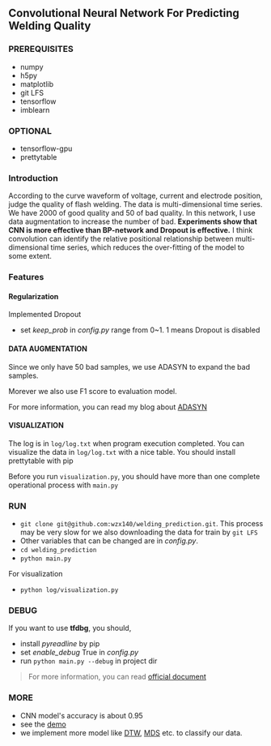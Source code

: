 ## Convolutional Neural Network For Predicting Welding Quality
### PREREQUISITES
- numpy
- h5py
- matplotlib
- git LFS
- tensorflow
- imblearn

### OPTIONAL
- tensorflow-gpu
- prettytable

### Introduction
According to the curve waveform of voltage, current and electrode position, judge the quality of flash welding. The data is multi-dimensional time series. We have 2000 of good quality and 50 of bad quality. In this network, I use data augmentation to increase the number of bad. **Experiments show that CNN is more effective than BP-network and Dropout is effective.** I think convolution can identify the relative positional relationship between multi-dimensional time series, which reduces the over-fitting of the model to some extent.

### Features

#### Regularization
Implemented Dropout
- set *keep_prob* in *config.py* range from 0~1. 1 means Dropout is disabled

####  DATA AUGMENTATION
Since we only have 50 bad samples, we use ADASYN to expand the bad samples. 

Morever we also use F1 score to evaluation model.

For more information, you can read my blog about [ADASYN](https://masterwangzx.com/2019/04/08/SMOTE/#adasyn)
 
#### VISUALIZATION
The log is in `log/log.txt` when program execution completed. You can visualize the data in `log/log.txt` with a nice table. You should install prettytable with pip

Before you run `visualization.py`, you should have more than one complete operational process with `main.py`

### RUN
- `git clone git@github.com:wzx140/welding_prediction.git`. This process may be very slow for we also downloading the data for train by `git LFS` 
- Other variables that can be changed are in *config.py*. 
- `cd welding_prediction`
- `python main.py`

For visualization
- `python log/visualization.py`

### DEBUG
If you want to use **tfdbg**, you should,
- install *pyreadline* by pip
- set *enable_debug* True in *config.py*
- run `python main.py --debug` in project dir
> For more information, you can read [official document](https://www.tensorflow.org/guide/debugger)

### MORE
- CNN model's accuracy is about 0.95
- see the [demo](./demo.ipynb)
- we implement more model like [DTW](./other/DTW.ipynb), [MDS](./other/MDS.ipynb) etc. to classify our data.